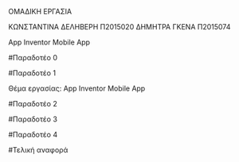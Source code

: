 ΟΜΑΔΙΚΗ ΕΡΓΑΣΙΑ 

ΚΩΝΣΤΑΝΤΙΝΑ ΔΕΛΗΒΕΡΗ Π2015020
ΔΗΜΗΤΡΑ ΓΚΕΝΑ Π2015074

App Inventor Mobile App 

#Παραδοτέο 0



#Παραδοτέο 1

Θέμα εργασίας: App Inventor Mobile App


#Παραδοτέο 2


#Παραδοτέο 3


#Παραδοτέο 4


#Τελική αναφορά


